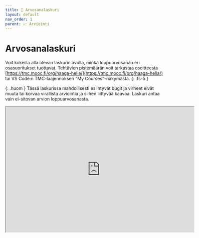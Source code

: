 ```yaml
---
title: 🧮 Arvosanalaskuri
layout: default
nav_order: 1
parent: 📈 Arviointi
---
```


# Arvosanalaskuri

Voit kokeilla alla olevan laskurin avulla, minkä loppuarvosanan eri osasuoritukset tuottavat. Tehtävien pistemäärän voit tarkastaa osoitteesta [https://tmc.mooc.fi/org/haaga-helia/](https://tmc.mooc.fi/org/haaga-helia/) tai VS Code:n TMC-laajennoksen "My Courses"-näkymästä.
{: .fs-5 }

{: .huom }
Tässä laskurissa mahdollisesti esiintyvät bugit ja virheet eivät muuta tai korvaa virallista arviointia ja siihen liittyvää kaavaa. Laskuri antaa vain ei-sitovan arvion loppuarvosanasta.

<iframe src="https://replit.com/@Havulinna/Python-kurssin-arvosanalaskuri?embed=true" width="600" height="400" />

Laskurin lähdekoodi löytyy osoitteesta [https://replit.com/@Havulinna/Python-kurssin-arvosanalaskuri#main.py](https://replit.com/@Havulinna/Python-kurssin-arvosanalaskuri#main.py).